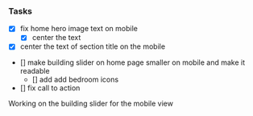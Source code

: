 ### Tasks

- [x] fix home hero image text on mobile
  - [x] center the text
- [x] center the text of section title on the mobile
- [] make building slider on home page smaller on mobile and make it readable
  - [] add add bedroom icons
- [] fix call to action

Working on the building slider for the mobile view
